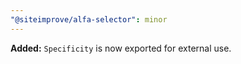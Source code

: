 ```yaml
---
"@siteimprove/alfa-selector": minor
---
```


**Added:** `Specificity` is now exported for external use.
